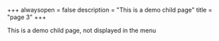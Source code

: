 +++
alwaysopen = false
description = "This is a demo child page"
title = "page 3"
+++

This is a demo child page, not displayed in the menu